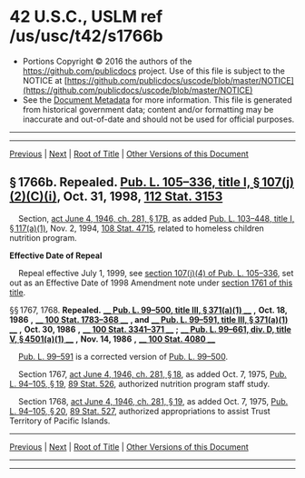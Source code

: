 ---
---

# 42 U.S.C., USLM ref /us/usc/t42/s1766b

* Portions Copyright © 2016 the authors of the https://github.com/publicdocs project.
  Use of this file is subject to the NOTICE at [https://github.com/publicdocs/uscode/blob/master/NOTICE](https://github.com/publicdocs/uscode/blob/master/NOTICE)
* See the [Document Metadata](././../../../..//README.md) for more information.
  This file is generated from historical government data; content and/or formatting may be inaccurate and out-of-date and should not be used for official purposes.

----------
----------

[Previous](./../../../..//us/usc/t42/ch13/m__us_usc_t42_s1766a.md) | [Next](./../../../..//us/usc/t42/ch13/m__us_usc_t42_s1769.md) | [Root of Title](./../../../../) | [Other Versions of this Document](https://publicdocs.github.io/go/links?ns=uslm&ref=%2Fus%2Fusc%2Ft42%2Fs1766b)

## § 1766b. Repealed. [Pub. L. 105–336, title I, § 107(j)(2)(C)(i)][/us/pl/105/336/s107/j/2/C/i], Oct. 31, 1998, [112 Stat. 3153][/us/stat/112/3153]

    Section, [act June 4, 1946, ch. 281, § 17B][/us/act/1946-06-04/ch281/s17B], as added [Pub. L. 103–448, title I, § 117(a)(1)][/us/pl/103/448/s117/a/1], Nov. 2, 1994, [108 Stat. 4715][/us/stat/108/4715], related to homeless children nutrition program.

 __Effective Date of Repeal__ 

    Repeal effective July 1, 1999, see [section 107(j)(4) of Pub. L. 105–336][/us/pl/105/336/s107/j/4], set out as an Effective Date of 1998 Amendment note under [section 1761 of this title][/us/usc/t42/s1761].

§§ 1767, 1768. __Repealed.__  __[__  __Pub. L. 99–500, title III, § 371(a)(1)__  __][/us/pl/99/500/s371/a/1]__  __,__  __Oct. 18, 1986__  __,__  __[__  __100 Stat. 1783–368__  __][/us/stat/100/1783-368]__  __, and__  __[__  __Pub. L. 99–591, title III, § 371(a)(1)__  __][/us/pl/99/591/s371/a/1]__  __,__  __Oct. 30, 1986__  __,__  __[__  __100 Stat. 3341–371__  __][/us/stat/100/3341-371]__  __;__  __[__  __Pub. L. 99–661, div. D, title V, § 4501(a)(1)__  __][/us/pl/99/661/s4501/a/1]__  __,__  __Nov. 14, 1986__  __,__  __[__  __100 Stat. 4080__  __][/us/stat/100/4080]__ 

    [Pub. L. 99–591][/us/pl/99/591] is a corrected version of [Pub. L. 99–500][/us/pl/99/500].

    Section 1767, [act June 4, 1946, ch. 281, § 18][/us/act/1946-06-04/ch281/s18], as added Oct. 7, 1975, [Pub. L. 94–105, § 19][/us/pl/94/105/s19], [89 Stat. 526][/us/stat/89/526], authorized nutrition program staff study.

    Section 1768, [act June 4, 1946, ch. 281, § 19][/us/act/1946-06-04/ch281/s19], as added Oct. 7, 1975, [Pub. L. 94–105, § 20][/us/pl/94/105/s20], [89 Stat. 527][/us/stat/89/527], authorized appropriations to assist Trust Territory of Pacific Islands.

----------

[Previous](./../../../..//us/usc/t42/ch13/m__us_usc_t42_s1766a.md) | [Next](./../../../..//us/usc/t42/ch13/m__us_usc_t42_s1769.md) | [Root of Title](./../../../../) | [Other Versions of this Document](https://publicdocs.github.io/go/links?ns=uslm&ref=%2Fus%2Fusc%2Ft42%2Fs1766b)

----------
----------

[/us/pl/105/336/s107/j/2/C/i]: https://publicdocs.github.io/go/links?ns=uslm&ref=%2Fus%2Fpl%2F105%2F336%2Fs107%2Fj%2F2%2FC%2Fi
[/us/stat/112/3153]: https://publicdocs.github.io/go/links?ns=uslm&ref=%2Fus%2Fstat%2F112%2F3153
[/us/act/1946-06-04/ch281/s17B]: https://publicdocs.github.io/go/links?ns=uslm&ref=%2Fus%2Fact%2F1946-06-04%2Fch281%2Fs17B
[/us/pl/103/448/s117/a/1]: https://publicdocs.github.io/go/links?ns=uslm&ref=%2Fus%2Fpl%2F103%2F448%2Fs117%2Fa%2F1
[/us/stat/108/4715]: https://publicdocs.github.io/go/links?ns=uslm&ref=%2Fus%2Fstat%2F108%2F4715
[/us/pl/105/336/s107/j/4]: https://publicdocs.github.io/go/links?ns=uslm&ref=%2Fus%2Fpl%2F105%2F336%2Fs107%2Fj%2F4
[/us/usc/t42/s1761]: https://publicdocs.github.io/go/links?ns=uslm&ref=%2Fus%2Fusc%2Ft42%2Fs1761
[/us/pl/99/500/s371/a/1]: https://publicdocs.github.io/go/links?ns=uslm&ref=%2Fus%2Fpl%2F99%2F500%2Fs371%2Fa%2F1
[/us/stat/100/1783-368]: https://publicdocs.github.io/go/links?ns=uslm&ref=%2Fus%2Fstat%2F100%2F1783-368
[/us/pl/99/591/s371/a/1]: https://publicdocs.github.io/go/links?ns=uslm&ref=%2Fus%2Fpl%2F99%2F591%2Fs371%2Fa%2F1
[/us/stat/100/3341-371]: https://publicdocs.github.io/go/links?ns=uslm&ref=%2Fus%2Fstat%2F100%2F3341-371
[/us/pl/99/661/s4501/a/1]: https://publicdocs.github.io/go/links?ns=uslm&ref=%2Fus%2Fpl%2F99%2F661%2Fs4501%2Fa%2F1
[/us/stat/100/4080]: https://publicdocs.github.io/go/links?ns=uslm&ref=%2Fus%2Fstat%2F100%2F4080
[/us/pl/99/591]: https://publicdocs.github.io/go/links?ns=uslm&ref=%2Fus%2Fpl%2F99%2F591
[/us/pl/99/500]: https://publicdocs.github.io/go/links?ns=uslm&ref=%2Fus%2Fpl%2F99%2F500
[/us/act/1946-06-04/ch281/s18]: https://publicdocs.github.io/go/links?ns=uslm&ref=%2Fus%2Fact%2F1946-06-04%2Fch281%2Fs18
[/us/pl/94/105/s19]: https://publicdocs.github.io/go/links?ns=uslm&ref=%2Fus%2Fpl%2F94%2F105%2Fs19
[/us/stat/89/526]: https://publicdocs.github.io/go/links?ns=uslm&ref=%2Fus%2Fstat%2F89%2F526
[/us/act/1946-06-04/ch281/s19]: https://publicdocs.github.io/go/links?ns=uslm&ref=%2Fus%2Fact%2F1946-06-04%2Fch281%2Fs19
[/us/pl/94/105/s20]: https://publicdocs.github.io/go/links?ns=uslm&ref=%2Fus%2Fpl%2F94%2F105%2Fs20
[/us/stat/89/527]: https://publicdocs.github.io/go/links?ns=uslm&ref=%2Fus%2Fstat%2F89%2F527


